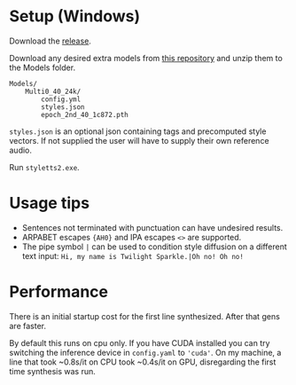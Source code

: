 # Setup (Windows)
Download the [release](https://drive.google.com/file/d/1iW07K222Hj5jRN7zWCu1FPaAaRtXIoUk/view?usp=sharing).

Download any desired extra models from [this repository](https://huggingface.co/therealvul/StyleTTS2_GUI_models/tree/main) and unzip them to the Models folder.
```
Models/
    Multi0_40_24k/
        config.yml
        styles.json
        epoch_2nd_40_1c872.pth
```
`styles.json` is an optional json containing tags and precomputed style vectors. If not supplied the user will have to supply their own reference audio.

Run `styletts2.exe`.

# Usage tips
- Sentences not terminated with punctuation can have undesired results.
- ARPABET escapes `{AH0}` and IPA escapes `<>` are supported. 
- The pipe symbol `|` can be used to condition style diffusion on a different text input: `Hi, my name is Twilight Sparkle.|Oh no! Oh no!`

# Performance
There is an initial startup cost for the first line synthesized. After that gens are faster.

By default this runs on cpu only. If you have CUDA installed you can try switching the inference device in `config.yaml` to `'cuda'`. On my machine, a line that took ~0.8s/it on CPU took ~0.4s/it on GPU, disregarding the first time synthesis was run.
